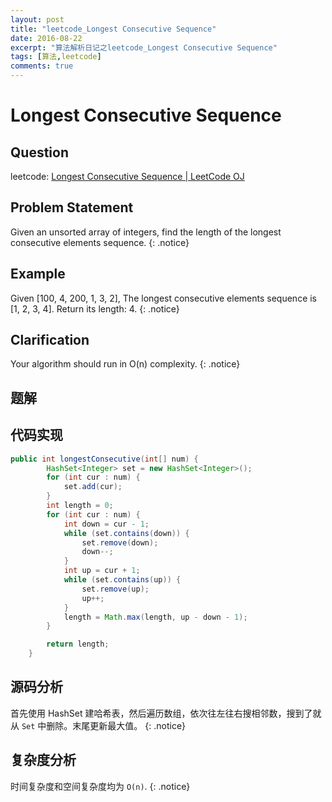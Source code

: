 ```yaml
---
layout: post
title: "leetcode_Longest Consecutive Sequence"
date: 2016-08-22
excerpt: "算法解析日记之leetcode_Longest Consecutive Sequence"
tags: [算法,leetcode]
comments: true
---
```

# Longest Consecutive Sequence

## Question
leetcode: [Longest Consecutive Sequence | LeetCode OJ](https://leetcode.com/problems/longest-consecutive-sequence/)

## Problem Statement

Given an unsorted array of integers, find the length of the longest consecutive elements sequence.
{: .notice}

## Example

Given [100, 4, 200, 1, 3, 2], The longest consecutive elements sequence is [1, 2, 3, 4]. Return its length: 4.
{: .notice}

## Clarification

Your algorithm should run in O(n) complexity.
{: .notice}

## 题解

## 代码实现

```java
public int longestConsecutive(int[] num) {
        HashSet<Integer> set = new HashSet<Integer>();
        for (int cur : num) {
            set.add(cur);
        }
        int length = 0;
        for (int cur : num) {
            int down = cur - 1;
            while (set.contains(down)) {
                set.remove(down);
                down--;
            }
            int up = cur + 1;
            while (set.contains(up)) {
                set.remove(up);
                up++;
            }
            length = Math.max(length, up - down - 1);
        }

        return length;
    }

```

## 源码分析

首先使用 HashSet 建哈希表，然后遍历数组，依次往左往右搜相邻数，搜到了就从 `Set` 中删除。末尾更新最大值。
{: .notice}

## 复杂度分析

时间复杂度和空间复杂度均为 `O(n)`.
{: .notice}
